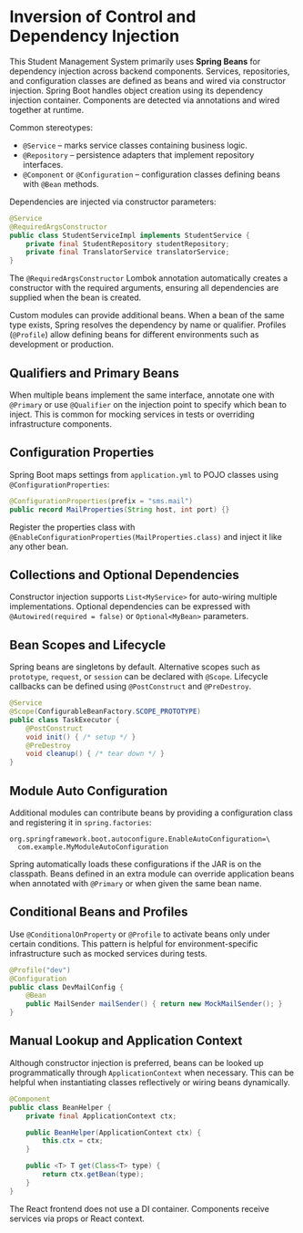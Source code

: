 # Inversion of Control and Dependency Injection

This Student Management System primarily uses **Spring Beans** for dependency injection across backend components. Services, repositories, and configuration classes are defined as beans and wired via constructor injection.
Spring Boot handles object creation using its dependency injection container. Components are detected via annotations and wired together at runtime.

Common stereotypes:
- `@Service` – marks service classes containing business logic.
- `@Repository` – persistence adapters that implement repository interfaces.
- `@Component` or `@Configuration` – configuration classes defining beans with `@Bean` methods.

Dependencies are injected via constructor parameters:
```java
@Service
@RequiredArgsConstructor
public class StudentServiceImpl implements StudentService {
    private final StudentRepository studentRepository;
    private final TranslatorService translatorService;
}
```
The `@RequiredArgsConstructor` Lombok annotation automatically creates a constructor with the required arguments, ensuring all dependencies are supplied when the bean is created.

Custom modules can provide additional beans. When a bean of the same type exists, Spring resolves the dependency by name or qualifier. Profiles (`@Profile`) allow defining beans for different environments such as development or production.

## Qualifiers and Primary Beans
When multiple beans implement the same interface, annotate one with `@Primary` or use `@Qualifier` on the injection point to specify which bean to inject. This is common for mocking services in tests or overriding infrastructure components.

## Configuration Properties
Spring Boot maps settings from `application.yml` to POJO classes using `@ConfigurationProperties`:
```java
@ConfigurationProperties(prefix = "sms.mail")
public record MailProperties(String host, int port) {}
```
Register the properties class with `@EnableConfigurationProperties(MailProperties.class)` and inject it like any other bean.

## Collections and Optional Dependencies
Constructor injection supports `List<MyService>` for auto-wiring multiple implementations. Optional dependencies can be expressed with `@Autowired(required = false)` or `Optional<MyBean>` parameters.

## Bean Scopes and Lifecycle
Spring beans are singletons by default. Alternative scopes such as `prototype`,
`request`, or `session` can be declared with `@Scope`. Lifecycle callbacks can be
defined using `@PostConstruct` and `@PreDestroy`.

```java
@Service
@Scope(ConfigurableBeanFactory.SCOPE_PROTOTYPE)
public class TaskExecutor {
    @PostConstruct
    void init() { /* setup */ }
    @PreDestroy
    void cleanup() { /* tear down */ }
}
```

## Module Auto Configuration
Additional modules can contribute beans by providing a configuration class
and registering it in `spring.factories`:

```properties
org.springframework.boot.autoconfigure.EnableAutoConfiguration=\
  com.example.MyModuleAutoConfiguration
```

Spring automatically loads these configurations if the JAR is on the classpath.
Beans defined in an extra module can override application beans when annotated with
`@Primary` or when given the same bean name.

## Conditional Beans and Profiles
Use `@ConditionalOnProperty` or `@Profile` to activate beans only under certain
conditions. This pattern is helpful for environment-specific infrastructure such
as mocked services during tests.

```java
@Profile("dev")
@Configuration
public class DevMailConfig {
    @Bean
    public MailSender mailSender() { return new MockMailSender(); }
}
```

## Manual Lookup and Application Context
Although constructor injection is preferred, beans can be looked up programmatically
through `ApplicationContext` when necessary. This can be helpful when
instantiating classes reflectively or wiring beans dynamically.

```java
@Component
public class BeanHelper {
    private final ApplicationContext ctx;

    public BeanHelper(ApplicationContext ctx) {
        this.ctx = ctx;
    }

    public <T> T get(Class<T> type) {
        return ctx.getBean(type);
    }
}
```


The React frontend does not use a DI container. Components receive services via props or React context.
